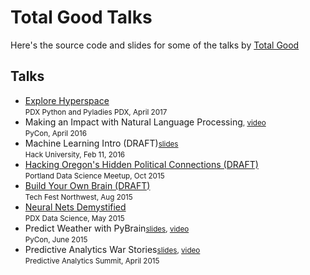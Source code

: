 # Total Good Talks

Here's the source code and slides for some of the talks by [Total Good](http://totalgood.com)

## Talks
   
<ul>
  <li>
    <a href="http://bit.ly/explorehyperspace">Explore Hyperspace</a><br>
    <small>PDX Python and Pyladies PDX, April 2017</small>
  </li>
  <li>
    Making an Impact with Natural Language Processing<small><a href="https://github.com/totalgood/twip/tree/master/docs/notebooks"></a>, <a href="https://youtu.be/jSdkFSg9oW8">video</a></small><br>
    <small>PyCon, April 2016</small>
  </li>
  <li>
    Machine Learning Intro (DRAFT)<small><a href="http://totalgood.github.io/talks/2016-02-11-Hack-University-Machine-Learning-01-Introduction.html">slides</a></small><br>
    <small>Hack University, Feb 11, 2016</small>
  </li>
  <li>
    <a href="http://totalgood.github.io/talks/2015-10-27-Hacking-Oregon-Hidden-Political-Connections.html">Hacking Oregon's Hidden Political Connections (DRAFT)</a><br>
    <small>Portland Data Science Meetup, Oct 2015</small></li>
  </li>
  <li>
    <a href="http://bit.ly/buildbrain">Build Your Own Brain (DRAFT)</a><br>
    <small>Tech Fest Northwest, Aug 2015</small>
  </li>
  <li>
    <a href="http://bit.ly/neuralnetsdemystified">Neural Nets Demystified</a><br>
    <small>PDX Data Science, May 2015</small>
  </li>
  <li>
    Predict Weather with PyBrain<small><a href="http://bit.ly/pybrain">slides</a>, <a href="https://youtu.be/9LOGjet1lFk">video</a></small><br>
    <small>PyCon, June 2015</small>
  </li>
  <li>
    Predictive Analytics War Stories<small><a href="http://bit.ly/datawarstories">slides</a>, <a href="https://youtu.be/8n338W0yvoM">video</a></small><br>
    <small>Predictive Analytics Summit, April 2015</small>
  </li>

</ul>




